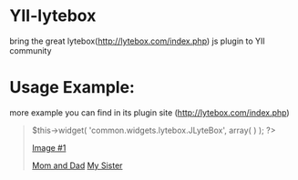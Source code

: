YII-lytebox
===========

bring the great lytebox(http://lytebox.com/index.php) js plugin to YII community


Usage Example:
===========

more example you can find in its plugin site  (http://lytebox.com/index.php)

  <blockquote>
<?php


$this->widget(
    'common.widgets.lytebox.JLyteBox',
    array( )
);
?>

<a href="http://www.zjol.com.cn/pic/0/02/07/71/2077119_039197.jpg" class="lytebox" data-title="My Title">Image #1</a>

   <div>
<a href="http://a1.att.hudong.com/05/15/300000876508131892158813910_950.jpg" class="lytebox"
   data-lyte-options="group:vacation" data-title="Mom and Dad">Mom and Dad</a>
<a href="http://image.xinmin.cn/2011/07/08/20110708091910710322.jpg" class="lytebox"
   data-lyte-options="group:vacation" data-title="My Sister">My Sister</a>
   </div>

 </blockquote>